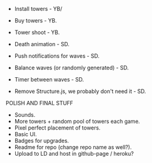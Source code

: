 - Install towers - YB/
- Buy towers - YB.
- Tower shoot - YB.

- Death animation - SD.
- Push notifications for waves - SD.
- Balance waves (or randomly generated) - SD.
- Timer between waves - SD.
- Remove Structure.js, we probably don't need it - SD.

POLISH AND FINAL STUFF
- Sounds.
- More towers + random pool of towers each game.
- Pixel perfect placement of towers.
- Basic UI.
- Badges for upgrades.
- Readme for repo (change repo name as well?).
- Upload to LD and host in github-page / heroku?